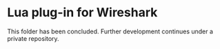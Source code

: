 # Lua plug-in for Wireshark 
This folder has been concluded. Further development continues under a private repository. 
 